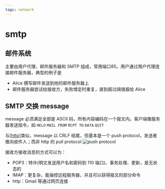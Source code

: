 ```yaml
---
tags: network
---
```

# smtp

## 邮件系统

主要由用户代理、邮件服务器和 SMTP 组成，常用端口85。用户通过用户代理连接邮件服务器，典型的例子是

- Alice 撰写邮件发送到他的邮件服务器上
- 邮件服务器尝试给接收方，失败增定时重复，直到超过阈值报给 Alice

## SMTP 交换 message

message 必须满足全部是 ASCII 码，所有内容编码在一个报文内。客户端像服务器发送指令，如 `HELO` `MAIL FROM` `RCPT TO` `DATA` `QUIT`

与[[http]]类似，message 以 CRLF 结尾，但基本是一个 push protocol，发送者推向收件人；而非 http 的 pull protocol
![push protocol](../../attachments/smtp.png)

接收方接收消息的方式可以为：

- POP3：特许(明文发送用户名和密码到 110 端口)、事务处理、更新，是无状态的
- IMAP：更复杂，能操控远程服务器，并且可以获得报文的部分命令
- http：Gmail 等通过网页连接

[//begin]: # "Autogenerated link references for markdown compatibility"
[http]: http.md "http"
[//end]: # "Autogenerated link references"
